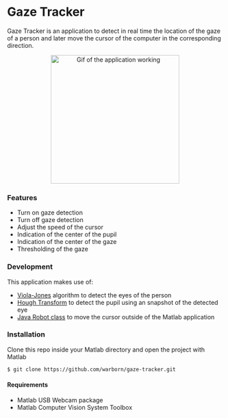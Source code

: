 # Gaze Tracker

Gaze Tracker is an application to detect in real time the location of the gaze of a person and later move the cursor of the computer in the corresponding direction.

<p align="center">
  <img src="https://s20.postimg.org/eyyny3lql/demo.gif" alt="Gif of the application working" width="300">
</p>

### Features

- Turn on gaze detection
- Turn off gaze detection
- Adjust the speed of the cursor
- Indication of the center of the pupil
- Indication of the center of the gaze
- Thresholding of the gaze

### Development

This application makes use of:
- [Viola-Jones](https://www.mathworks.com/help/vision/ref/vision.cascadeobjectdetector-system-object.html) algorithm to detect the eyes of the person
- [Hough Transform](https://www.mathworks.com/help/images/ref/imfindcircles.html) to detect the pupil using an snapshot of the detected eye
- [Java Robot class](https://docs.oracle.com/javase/7/docs/api/java/awt/Robot.html) to move the cursor outside of the Matlab application

### Installation

Clone this repo inside your Matlab directory and open the project with Matlab
```sh
$ git clone https://github.com/warborn/gaze-tracker.git
```

#### Requirements
- Matlab USB Webcam package
- Matlab Computer Vision System Toolbox
